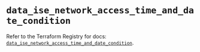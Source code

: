 # `data_ise_network_access_time_and_date_condition`

Refer to the Terraform Registry for docs: [`data_ise_network_access_time_and_date_condition`](https://registry.terraform.io/providers/ciscodevnet/ise/0.2.11/docs/data-sources/network_access_time_and_date_condition).
